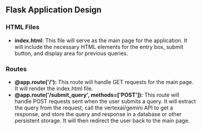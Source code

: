 ## Flask Application Design

### HTML Files

- **index.html**: This file will serve as the main page for the application. It will include the necessary HTML elements for the entry box, submit button, and display area for previous queries.

### Routes

- **@app.route('/'):** This route will handle GET requests for the main page. It will render the index.html file.
- **@app.route('/submit_query', methods=['POST']):** This route will handle POST requests sent when the user submits a query. It will extract the query from the request, call the vertexai/gemini API to get a response, and store the query and response in a database or other persistent storage. It will then redirect the user back to the main page.